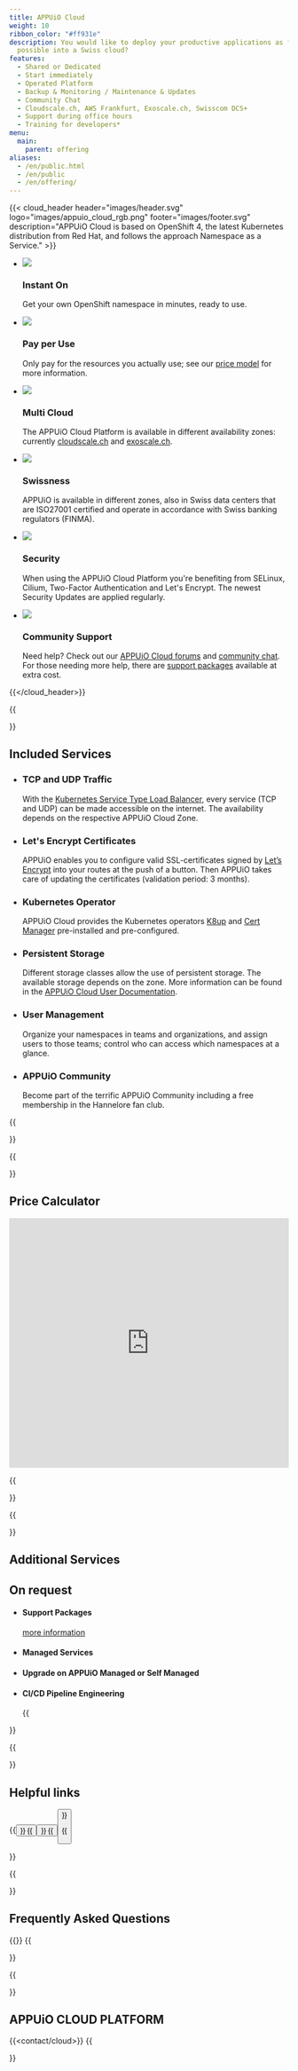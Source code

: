 ```yaml
---
title: APPUiO Cloud
weight: 10
ribbon_color: "#ff931e"
description: You would like to deploy your productive applications as fast as
  possible into a Swiss cloud?
features:
  - Shared or Dedicated
  - Start immediately
  - Operated Platform
  - Backup & Monitoring / Maintenance & Updates
  - Community Chat
  - Cloudscale.ch, AWS Frankfurt, Exoscale.ch, Swisscom DCS+
  - Support during office hours
  - Training for developers*
menu:
  main:
    parent: offering
aliases:
  - /en/public.html
  - /en/public
  - /en/offering/
---
```

{{< cloud_header header="images/header.svg" logo="images/appuio_cloud_rgb.png" footer="images/footer.svg" description="APPUiO Cloud is based on OpenShift 4, the latest Kubernetes distribution from Red Hat, and follows the approach Namespace as a Service." >}}

* ![](/images/offer2_advantage4.svg)
  ### Instant On
  Get your own OpenShift namespace in minutes, ready to use.

* ![](/images/offer2_advantage5.svg)
  ### Pay per Use
  Only pay for the resources you actually use; see our [price model](https://products.docs.vshn.ch/products/appuio/cloud/pricing.html) for more information.

* ![](/images/offer2_advantage6.svg)
  ### Multi Cloud
    The APPUiO Cloud Platform is available in different availability zones: currently [cloudscale.ch](https://www.cloudscale.ch/) and [exoscale.ch](https://www.exoscale.com/).

* ![](/images/offer2_advantage1.svg)
  ### Swissness
  APPUiO is available in different zones, also in Swiss data centers that are ISO27001 certified and operate in accordance with Swiss banking regulators (FINMA).

* ![](/images/offer2_advantage2.svg)
  ### Security
  When using the APPUiO Cloud Platform you're benefiting from SELinux, Cilium, Two-Factor Authentication and Let's Encrypt. The newest Security Updates are applied regularly.

* ![](/images/offer2_advantage3.svg)
  ### Community Support
  Need help? Check out our [APPUiO Cloud forums](https://discuss.appuio.cloud/) and [community chat](https://community.appuio.ch). For those needing more help, there are [support packages](https://products.docs.vshn.ch/products/appuio/cloud/support_packages.html) available at extra cost.

{{</cloud_header>}}

{{<section class="has-cols col-darkblue2 darkblue y-narrow">}}

# Included Services

* ### TCP and UDP Traffic

   With the [Kubernetes Service Type Load Balancer](https://kubernetes.io/docs/concepts/services-networking/service/#loadbalancer), every service (TCP and UDP) can be made accessible on the internet. The availability depends on the respective APPUiO Cloud Zone.
* ### Let's Encrypt Certificates

   APPUiO enables you to configure valid SSL-certificates signed by [Let’s Encrypt](https://letsencrypt.org/) into your routes at the push of a button. Then APPUiO takes care of updating the certificates (validation period: 3 months).
* ### Kubernetes Operator

  APPUiO Cloud provides the Kubernetes operators [K8up](https://k8up.io/) and [Cert Manager](https://cert-manager.io/) pre-installed and pre-configured.

* ### Persistent Storage

    Different storage classes allow the use of persistent storage. The available storage depends on the zone. More information can be found in the [APPUiO Cloud User Documentation](https://docs.appuio.cloud/user/explanation/storage-classes.html).

* ### User Management

  Organize your namespaces in teams and organizations, and assign users to those teams; control who can access which namespaces at a glance.
* ### APPUiO Community

  Become part of the terrific APPUiO Community including a free membership in the Hannelore fan club.

{{</section>}}

{{<section>}}

# Price Calculator

<iframe width="100%" height="450" src="https://pricing.appuio.cloud/calculator?title=<empty>&style=appuio" style="border: none"></iframe>

{{</section>}}

{{<section class="cyan has-cols two col-white items-center title-only">}}


# Additional Services
## On request

* #### Support Packages
  [more information](https://products.docs.vshn.ch/products/appuio/cloud/support_packages.html)
* #### Managed Services
* #### Upgrade on APPUiO Managed or Self Managed
* #### CI/CD Pipeline Engineering

  {{</section>}}

{{<section class="pb-0">}}

# Helpful links

{{<button href="https://docs.appuio.cloud" icon="fas fa-book" title="Cloud Docs" target="_blank" class="is-primary is-rounded is-medium m-1" >}}
{{<button href="https://discuss.appuio.cloud" icon="fas fa-comments" title="Cloud Forum" target="_blank" class="is-primary is-rounded is-medium m-1" >}}
{{<button href="https://roadmap.appuio.cloud" icon="fas fa-cloud" title="Cloud Roadmap" target="_blank" class="is-primary is-rounded is-medium m-1" >}}

{{</section>}}

{{<section class="offers-two-faq">}}

# Frequently Asked Questions

{{<faq tag="cloud">}}
{{</section>}}

{{<section class="darkblue">}}

# APPUiO CLOUD PLATFORM

<a name="contact"></a>
{{<contact/cloud>}}
{{</section>}}